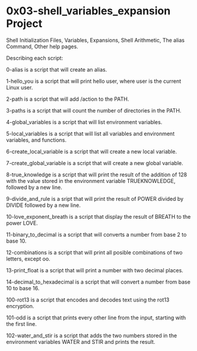 # 0x03-shell_variables_expansion Project

Shell Initialization Files, Variables, Expansions, Shell Arithmetic, The alias Command, Other help pages.

Describing each script:

0-alias is a script that will create an alias.

1-hello_you is a script that will print hello user, where user is the current Linux user.

2-path is a script that will add /action to the PATH.

3-paths is a script that will count the number of directories in the PATH.

4-global_variables is a script that will list environment variables.

5-local_variables is a script that will list all variables and environment variables, and functions.

6-create_local_variable is a script that will create a new local variable.

7-create_global_variable is a script that will create a new global variable.

8-true_knowledge is a script that will print the result of the addition of 128 with the value stored in the environment variable TRUEKNOWLEDGE, followed by a new line.

9-divide_and_rule is a sript that will print the result of POWER divided by DIVIDE followed by a new line.

10-love_exponent_breath is a script that display the result of BREATH to the power LOVE.

11-binary_to_decimal is a script that will converts a number from base 2 to base 10.

12-combinations is a script that will print all posible combinations of two letters, except oo.

13-print_float is a script that will print a number with two decimal places.

14-decimal_to_hexadecimal is a script that will convert a number from base 10 to base 16.

100-rot13 is a script that encodes and decodes text using the rot13 encryption.

101-odd is a script that prints every other line from the input, starting with the first line.

102-water_and_stir is a script that adds the two numbers stored in the environment variables WATER and STIR and prints the result.
